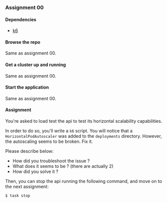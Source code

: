 ### Assignment 00

#### Dependencies

* [k6](https://k6.io/docs/get-started/installation/)

#### Browse the repo

Same as assignment 00.

#### Get a cluster up and running

Same as assignment 00.

#### Start the application

Same as assignment 00.

#### Assignment

You're asked to load test the api to test its horizontal scalability capabilities.

In order to do so, you'll write a `k6` script. You will notice that a `HorizontalPodAutoscaler` was added to the `deployments` directory. However, the autoscaling seems to be broken. Fix it.

Please describe below:
* How did you troubleshoot the issue ?
* What does it seems to be ? (there are actually 2)
* How did you solve it ?

Then, you can stop the api running the following command, and move on to the next assignment:

```bash
$ task stop
```
